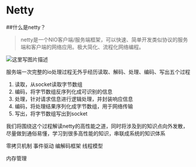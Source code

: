# Netty

##什么是netty？

>netty是一个NIO客户端/服务端框架，可以快速、简单开发类似协议的服务端和客户端的网络应用。极大简化、流程化网络编程。



![这里写图片描述](https://img-blog.csdn.net/20180719201213294?watermark/2/text/aHR0cHM6Ly9ibG9nLmNzZG4ubmV0L2xvbmdnZTIwMTI1MzM3/font/5a6L5L2T/fontsize/400/fill/I0JBQkFCMA==/dissolve/70)


服务端一次完整的io处理过程无外乎经历读取、解码、处理、编码、写出五个过程

 1. 读取，从socket读取字节数组 
 2. 编码，将字节数组反序列化成可识别的信息 
 3. 处理，针对请求信息进行逻辑处理，并封装响应信息
 4. 编码，将处理结果序列化成字节数组，用于网络传输 
 5. 写出，将字节数组写出到socket

我们将围绕这个过程解读netty的高性能之道，同时将涉及到的知识点向外发散，尽量做到通俗易懂，学习到很多高性能的知识，串联成系统的知识体系

零拷贝机制
事件驱动
编解码框架
线程模型

内存管理

